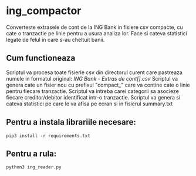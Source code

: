 # ing_compactor

Converteste extrasele de cont de la ING Bank in fisiere csv compacte, cu cate o tranzactie pe linie pentru a usura analiza lor.
Face si cateva statistici legate de felul in care s-au cheltuit banii.

## Cum functioneaza
Scriptul va procesa toate fisierle csv din directorul curent care pastreaza numele in formatul original: *ING Bank - Extras de cont[].csv*
Scriptul va genera cate un fisier nou cu prefixul "compact_" care va contine cate o linie pentru fiecare tranzactie.
Scriptul va intreba carei categorii sa asocieze fiecare creditor/debitor identificat intr-o tranzactie.
Scriptul va genera si cateva statistici pe care le va afisa pe ecran si in fisierul summary.txt

## Pentru a instala librariile necesare:
`pip3 install -r requirements.txt`

## Pentru a rula:
`python3 ing_reader.py`

